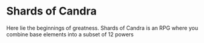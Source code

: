 # Shards of Candra
Here lie the beginnings of greatness. Shards of Candra is an RPG where you combine base elements into a subset of 12 powers
